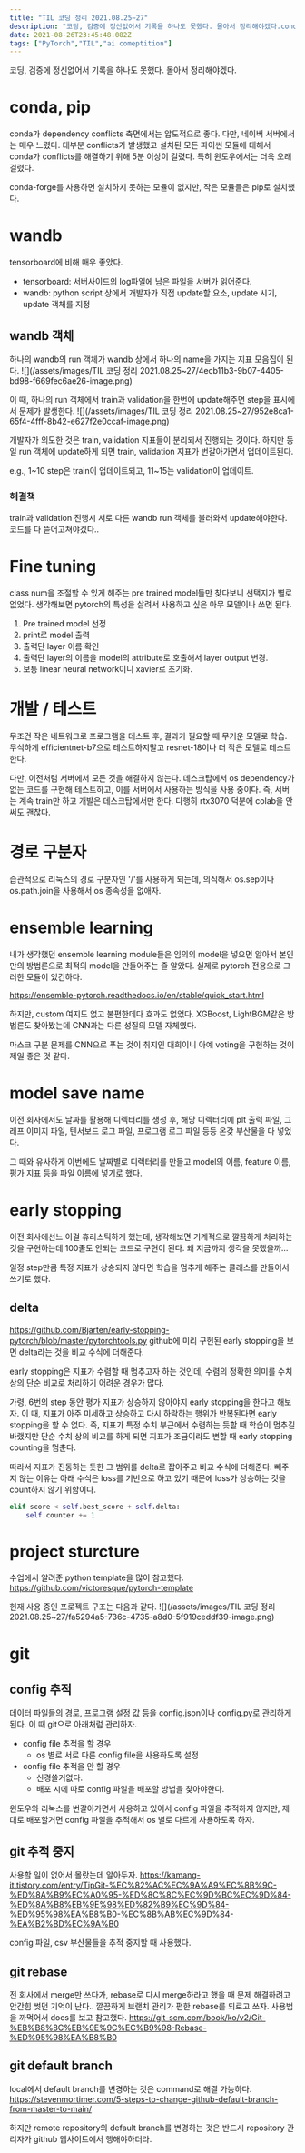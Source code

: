 ```yaml
---
title: "TIL 코딩 정리 2021.08.25~27"
description: "코딩, 검증에 정신없어서 기록을 하나도 못했다. 몰아서 정리해야겠다.conda가 dependency conflicts 측면에서는 압도적으로 좋다. 다만, 네이버 서버에서는 매우 느렸다. 대부분 conflicts가 발생했고 설치된 모든 파이썬 모듈에 대해서 conda가 "
date: 2021-08-26T23:45:48.082Z
tags: ["PyTorch","TIL","ai comeptition"]
---
```

코딩, 검증에 정신없어서 기록을 하나도 못했다. 몰아서 정리해야겠다.

# conda, pip
conda가 dependency conflicts 측면에서는 압도적으로 좋다. 다만, 네이버 서버에서는 매우 느렸다. 대부분 conflicts가 발생했고 설치된 모든 파이썬 모듈에 대해서 conda가 conflicts를 해결하기 위해 5분 이상이 걸렸다. 특히 윈도우에서는 더욱 오래 걸렸다.

conda-forge를 사용하면 설치하지 못하는 모듈이 없지만, 작은 모듈들은 pip로 설치했다.

# wandb
tensorboard에 비해 매우 좋았다. 
- tensorboard: 서버사이드의 log파일에 남은 파일을 서버가 읽어준다.
- wandb: python script 상에서 개발자가 직접 update할 요소, update 시기, update 객체를 지정

## wandb 객체
하나의 wandb의 run 객체가 wandb 상에서 하나의 name을 가지는 지표 모음집이 된다.
![](/assets/images/TIL 코딩 정리 2021.08.25~27/4ecb11b3-9b07-4405-bd98-f669fec6ae26-image.png)

이 때, 하나의 run 객체에서 train과 validation을 한번에 update해주면 step을 표시에서 문제가 발생한다.
![](/assets/images/TIL 코딩 정리 2021.08.25~27/952e8ca1-65f4-4fff-8b42-e627f2e0ccaf-image.png)

개발자가 의도한 것은 train, validation 지표들이 분리되서 진행되는 것이다. 하지만 동일 run 객체에 update하게 되면 train, validation 지표가 번갈아가면서 업데이트된다. 

e.g., 1~10 step은 train이 업데이트되고, 11~15는 validation이 업데이트.

### 해결책
train과 validation 진행시 서로 다른 wandb run 객체를 불러와서 update해야한다. 코드를 다 뜯어고쳐야겠다..

# Fine tuning
class num을 조절할 수 있게 해주는 pre trained model들만 찾다보니 선택지가 별로 없었다. 생각해보면 pytorch의 특성을 살려서 사용하고 싶은 아무 모델이나 쓰면 된다.

1. Pre trained model 선정
2. print로 model 출력
3. 출력단 layer 이름 확인
4. 출력단 layer의 이름을 model의 attribute로 호출해서 layer output 변경.
5. 보통 linear neural network이니 xavier로 초기화.

# 개발 / 테스트
무조건 작은 네트워크로 프로그램을 테스트 후, 결과가 필요할 때 무거운 모델로 학습. 무식하게 efficientnet-b7으로 테스트하지말고 resnet-18이나 더 작은 모델로 테스트한다.

다만, 이전처럼 서버에서 모든 것을 해결하지 않는다. 데스크탑에서 os dependency가 없는 코드를 구현해 테스트하고, 이를 서버에서 사용하는 방식을 사용 중이다. 즉, 서버는 계속 train만 하고 개발은 데스크탑에서만 한다. 다행히 rtx3070 덕분에 colab을 안 써도 괜찮다.

# 경로 구분자
습관적으로 리눅스의 경로 구분자인 '/'를 사용하게 되는데, 의식해서 os.sep이나 os.path.join을 사용해서 os 종속성을 없애자.

# ensemble learning
내가 생각했던 ensemble learning module들은 임의의 model을 넣으면 알아서 본인만의 방법론으로 최적의 model을 만들어주는 줄 알았다. 실제로 pytorch 전용으로 그러한 모듈이 있긴하다. 

https://ensemble-pytorch.readthedocs.io/en/stable/quick_start.html

하지만, custom 여지도 없고 불편한데다 효과도 없었다. XGBoost, LightBGM같은 방법론도 찾아봤는데 CNN과는 다른 성질의 모델 자체였다.

마스크 구분 문제를 CNN으로 푸는 것이 취지인 대회이니 아예 voting을 구현하는 것이 제일 좋은 것 같다.

# model save name
이전 회사에서도 날짜를 활용해 디렉터리를 생성 후, 해당 디렉터리에 plt 출력 파일, 그래프 이미지 파일, 텐서보드 로그 파일, 프로그램 로그 파일 등등 온갖 부산물을 다 넣었다. 

그 때와 유사하게 이번에도 날짜별로 디렉터리를 만들고 model의 이름, feature 이름, 평가 지표 등을 파일 이름에 넣기로 했다. 

# early stopping
이전 회사에선느 이걸 휴리스틱하게 했는데, 생각해보면 기계적으로 깔끔하게 처리하는 것을 구현하는데 100줄도 안되는 코드로 구현이 된다. 왜 지금까지 생각을 못했을까...

일정 step만큼 특정 지표가 상승되지 않다면 학습을 멈추게 해주는 클래스를 만들어서 쓰기로 했다. 

## delta
https://github.com/Bjarten/early-stopping-pytorch/blob/master/pytorchtools.py
github에 미리 구현된 early stopping을 보면 delta라는 것을 비교 수식에 더해준다. 

early stopping은 지표가 수렴할 때 멈추고자 하는 것인데, 수렴의 정확한 의미를 수치 상의 단순 비교로 처리하기 어려운 경우가 많다. 

가령, 6번의 step 동안 평가 지표가 상승하지 않아야지 early stopping을 한다고 해보자.
이 때, 지표가 아주 미세하고 상승하고 다시 하락하는 행위가 반복된다면 early stopping을 할 수 없다. 즉, 지표가 특정 수치 부근에서 수렴하는 듯할 때 학습이 멈추길 바랬지만 단순 수치 상의 비교를 하게 되면 지표가 조금이라도 변할 때 early stopping counting을 멈춘다.

따라서 지표가 진동하는 듯한 그 범위를 delta로 잡아주고 비교 수식에 더해준다. 빼주지 않는 이유는 아래 수식은 loss를 기반으로 하고 있기 때문에 loss가 상승하는 것을 count하지 않기 위함이다.

```python
elif score < self.best_score + self.delta:
    self.counter += 1
```
# project sturcture
수업에서 알려준 python template을 많이 참고했다. 
https://github.com/victoresque/pytorch-template

현재 사용 중인 프로젝트 구조는 다음과 같다.
![](/assets/images/TIL 코딩 정리 2021.08.25~27/fa5294a5-736c-4735-a8d0-5f919ceddf39-image.png)

# git
## config 추적
데이터 파일들의 경로, 프로그램 설정 값 등을 config.json이나 config.py로 관리하게 된다. 이 때 git으로 아래처럼 관리하자.
- config file 추적을 할 경우
  - os 별로 서로 다른 config file을 사용하도록 설정
- config file 추적을 안 할 경우
  - 신경쓸거없다.
  - 배포 시에 따로 config 파일을 배포할 방법을 찾아야한다.
  
윈도우와 리눅스를 번갈아가면서 사용하고 있어서 config 파일을 추적하지 않지만, 제대로 배포할거면 config 파일을 추적해서 os 별로 다르게 사용하도록 하자.
## git 추적 중지
사용할 일이 없어서 몰랐는데 알아두자.
https://kamang-it.tistory.com/entry/TipGit-%EC%82%AC%EC%9A%A9%EC%8B%9C-%ED%8A%B9%EC%A0%95-%ED%8C%8C%EC%9D%BC%EC%9D%84-%ED%8A%B8%EB%9E%98%ED%82%B9%EC%9D%84-%ED%95%98%EA%B8%B0-%EC%8B%AB%EC%9D%84-%EA%B2%BD%EC%9A%B0

config 파일, csv 부산물들을 추적 중지할 때 사용했다.

## git rebase
전 회사에서 merge만 쓰다가, rebase로 다시 merge하라고 했을 때 문제 해결하려고 안간힘 썻던 기억이 난다.. 깔끔하게 브랜치 관리가 편한 rebase를 되로고 쓰자. 사용법을 까먹어서 docs를 보고 참고했다. 
https://git-scm.com/book/ko/v2/Git-%EB%B8%8C%EB%9E%9C%EC%B9%98-Rebase-%ED%95%98%EA%B8%B0

## git default branch
local에서 default branch를 변경하는 것은 command로 해결 가능하다.
https://stevenmortimer.com/5-steps-to-change-github-default-branch-from-master-to-main/

하지만 remote repository의 default branch를 변경하는 것은 반드시 repository 관리자가 github 웹사이트에서 행해야하더라.







